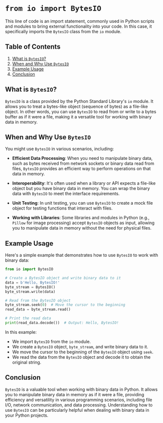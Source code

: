 #  `from io import BytesIO`

This line of code is an import statement, commonly used in Python scripts and modules to bring external functionality into your code. In this case, it specifically imports the `BytesIO` class from the `io` module.

## Table of Contents

1. [What is `BytesIO`?](#what-is-bytesio)
2. [When and Why Use `BytesIO`](#when-and-why-use-bytesio)
3. [Example Usage](#example-usage)
4. [Conclusion](#conclusion)

## What is `BytesIO`?

`BytesIO` is a class provided by the Python Standard Library's `io` module. It allows you to treat a bytes-like object (sequence of bytes) as a file-like object. In other words, you can use `BytesIO` to read from or write to a bytes buffer as if it were a file, making it a versatile tool for working with binary data in memory.

## When and Why Use `BytesIO`

You might use `BytesIO` in various scenarios, including:

- **Efficient Data Processing**: When you need to manipulate binary data, such as bytes received from network sockets or binary data read from files, `BytesIO` provides an efficient way to perform operations on that data in memory.

- **Interoperability**: It's often used when a library or API expects a file-like object but you have binary data in memory. You can wrap the binary data with `BytesIO` to meet the interface requirements.

- **Unit Testing**: In unit testing, you can use `BytesIO` to create a mock file object for testing functions that interact with files.

- **Working with Libraries**: Some libraries and modules in Python (e.g., `Pillow` for image processing) accept `BytesIO` objects as input, allowing you to manipulate data in memory without the need for physical files.

## Example Usage

Here's a simple example that demonstrates how to use `BytesIO` to work with binary data:

```python
from io import BytesIO

# Create a BytesIO object and write binary data to it
data = b'Hello, BytesIO!'
byte_stream = BytesIO()
byte_stream.write(data)

# Read from the BytesIO object
byte_stream.seek(0)  # Move the cursor to the beginning
read_data = byte_stream.read()

# Print the read data
print(read_data.decode())  # Output: Hello, BytesIO!
```

In this example:
- We import `BytesIO` from the `io` module.
- We create a `BytesIO` object, `byte_stream`, and write binary data to it.
- We move the cursor to the beginning of the `BytesIO` object using `seek`.
- We read the data from the `BytesIO` object and decode it to obtain the original string.

## Conclusion

`BytesIO` is a valuable tool when working with binary data in Python. It allows you to manipulate binary data in memory as if it were a file, providing efficiency and versatility in various programming scenarios, including file I/O, network communication, and data processing. Understanding how to use `BytesIO` can be particularly helpful when dealing with binary data in your Python projects.

